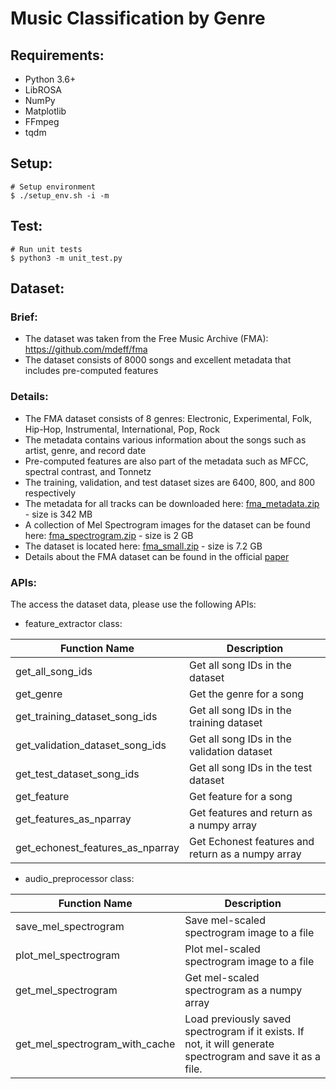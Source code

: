 # Music Classification by Genre


## Requirements:
* Python 3.6+
* LibROSA
* NumPy
* Matplotlib
* FFmpeg
* tqdm

## Setup:
```
# Setup environment
$ ./setup_env.sh -i -m
```

## Test:
```
# Run unit tests
$ python3 -m unit_test.py
```

## Dataset:
### Brief:
* The dataset was taken from the Free Music Archive (FMA): https://github.com/mdeff/fma
* The dataset consists of 8000 songs and excellent metadata that includes pre-computed features

### Details:
* The FMA dataset consists of 8 genres: Electronic, Experimental, Folk, Hip-Hop, Instrumental, International, Pop, Rock
* The metadata contains various information about the songs such as artist, genre, and record date
* Pre-computed features are also part of the metadata such as MFCC, spectral contrast, and Tonnetz
* The training, validation, and test dataset sizes are 6400, 800, and 800 respectively 
* The metadata for all tracks can be downloaded here: [fma_metadata.zip](https://os.unil.cloud.switch.ch/fma/fma_metadata.zip) - size is 342 MB
* A collection of Mel Spectrogram images for the dataset can be found here: [fma_spectrogram.zip](https://drive.google.com/open?id=1mzDKmLba9CooaCL-46H1fmxBD2m4ovhP) - size is 2 GB
* The dataset is located here: [fma_small.zip](https://os.unil.cloud.switch.ch/fma/fma_small.zip) - size is 7.2 GB
* Details about the FMA dataset can be found in the official [paper](https://arxiv.org/pdf/1612.01840.pdf)
### APIs:
The access the dataset data, please use the following APIs:
* feature_extractor class:

|Function Name | Description |
|--------------|-------------|
|get_all_song_ids |	Get all song IDs in the dataset |
|get_genre |	Get the genre for a song |
|get_training_dataset_song_ids |	Get all song IDs in the training dataset |
|get_validation_dataset_song_ids |	Get all song IDs in the validation dataset |
|get_test_dataset_song_ids |	Get all song IDs in the test dataset |
|get_feature |	Get feature for a song |
|get_features_as_nparray |	Get features and return as a numpy array |
|get_echonest_features_as_nparray |	Get Echonest features and return as a numpy array|

* audio_preprocessor class:

|Function Name | Description |
|--------------|-------------|
| save_mel_spectrogram |	Save mel-scaled spectrogram image to a file |
| plot_mel_spectrogram |	Plot mel-scaled spectrogram image to a file |
| get_mel_spectrogram |	Get mel-scaled spectrogram as a numpy array |
| get_mel_spectrogram_with_cache | Load previously saved spectrogram if it exists. If not, it will generate spectrogram and save it as a file.|




